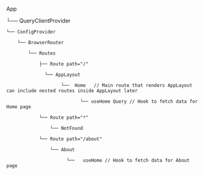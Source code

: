 App                                    

└── QueryClientProvider       

    └── ConfigProvider           

        └── BrowserRouter      

            └── Routes                  

                ├── Route path="/"          

                  └── AppLayout  

                        └──  Home   // Main route that renders AppLayout can include nested routes inside AppLayout later

                               └── useHome Query // Hook to fetch data for Home page

                └── Route path="*"

                    └── NotFound   
                
                └── Route path="/about"

                    └── About   

                          └──   useHome // Hook to fetch data for About page
